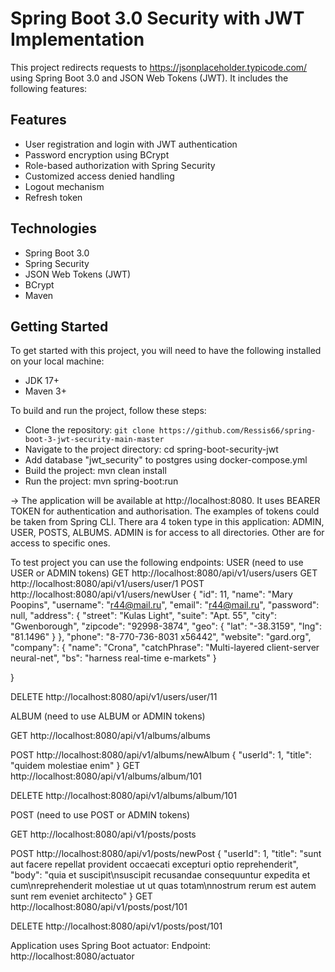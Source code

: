 # Spring Boot 3.0 Security with JWT Implementation
This project redirects requests to  https://jsonplaceholder.typicode.com/ 
using Spring Boot 3.0 and JSON Web Tokens (JWT). It includes the following features:

## Features
* User registration and login with JWT authentication
* Password encryption using BCrypt
* Role-based authorization with Spring Security
* Customized access denied handling
* Logout mechanism
* Refresh token

## Technologies
* Spring Boot 3.0
* Spring Security
* JSON Web Tokens (JWT)
* BCrypt
* Maven
 
## Getting Started
To get started with this project, you will need to have the following installed on your local machine:

* JDK 17+
* Maven 3+


To build and run the project, follow these steps:

* Clone the repository: `git clone https://github.com/Ressis66/spring-boot-3-jwt-security-main-master`
* Navigate to the project directory: cd spring-boot-security-jwt
* Add database "jwt_security" to postgres using docker-compose.yml
* Build the project: mvn clean install
* Run the project: mvn spring-boot:run 

-> The application will be available at http://localhost:8080. It uses BEARER TOKEN for authentication and authorisation.
The examples of tokens could be taken from Spring CLI. There ara 4 token type in this application: ADMIN, USER, POSTS, ALBUMS.
ADMIN is for access to all directories. Other are for access to specific ones.

To test project you can use the following endpoints:
USER (need to use USER or ADMIN tokens)
GET http://localhost:8080/api/v1/users/users
GET http://localhost:8080/api/v1/users/user/1
POST http://localhost:8080/api/v1/users/newUser
{
"id": 11,
"name": "Mary Poopins",
"username": "r44@mail.ru",
"email": "r44@mail.ru",
"password": null,
"address": {
"street": "Kulas Light",
"suite": "Apt. 55",
"city": "Gwenborough",
"zipcode": "92998-3874",
"geo": {
"lat": "-38.3159",
"lng": "81.1496"
}
},
"phone": "8-770-736-8031 x56442",
"website": "gard.org",
"company": {
"name": "Crona",
"catchPhrase": "Multi-layered client-server neural-net",
"bs": "harness real-time e-markets"
}

}

DELETE http://localhost:8080/api/v1/users/user/11

ALBUM (need to use ALBUM or ADMIN tokens)

GET http://localhost:8080/api/v1/albums/albums

POST http://localhost:8080/api/v1/albums/newAlbum
{
"userId": 1,
"title": "quidem molestiae enim"
}
GET http://localhost:8080/api/v1/albums/album/101

DELETE http://localhost:8080/api/v1/albums/album/101

POST (need to use POST or ADMIN tokens)

GET http://localhost:8080/api/v1/posts/posts

POST http://localhost:8080/api/v1/posts/newPost
{
"userId": 1,
"title": "sunt aut facere repellat provident occaecati excepturi optio reprehenderit",
"body": "quia et suscipit\nsuscipit recusandae consequuntur expedita et cum\nreprehenderit molestiae ut ut quas totam\nnostrum rerum est autem sunt rem eveniet architecto"
}
GET http://localhost:8080/api/v1/posts/post/101

DELETE http://localhost:8080/api/v1/posts/post/101

Application uses Spring Boot actuator:
Endpoint: http://localhost:8080/actuator
